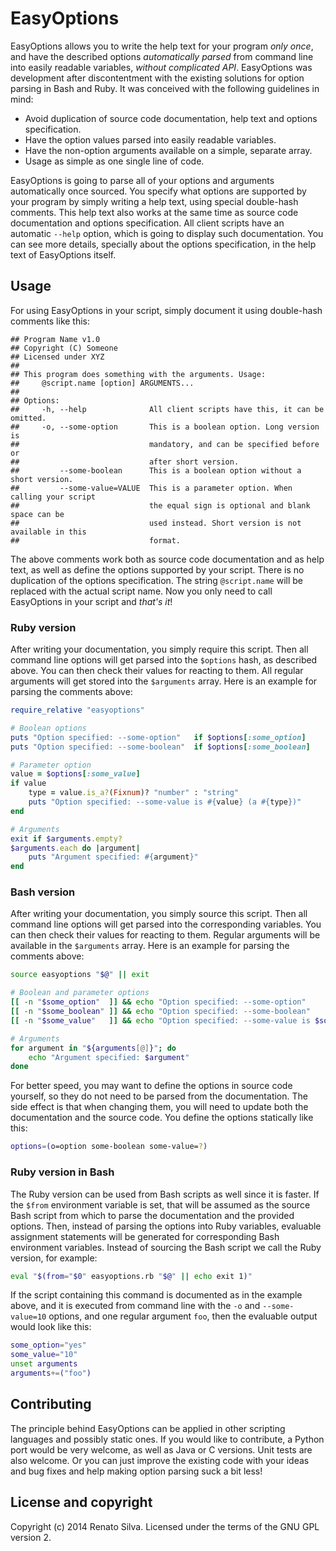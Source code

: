 # EasyOptions

EasyOptions allows you to write the help text for your program *only once*, and have the described options *automatically parsed* from command line into easily readable variables, *without complicated API*. EasyOptions was development after discontentment with the existing solutions for option parsing in Bash and Ruby. It was conceived with the following guidelines in mind:

  * Avoid duplication of source code documentation, help text and options specification.
  * Have the option values parsed into easily readable variables.
  * Have the non-option arguments available on a simple, separate array.
  * Usage as simple as one single line of code.

EasyOptions is going to parse all of your options and arguments automatically once sourced. You specify what options are supported by your program by simply writing a help text, using special double-hash comments. This help text also works at the same time as source code documentation and options specification. All client scripts have an automatic `--help` option, which is going to display such documentation. You can see more details, specially about the options specification, in the help text of EasyOptions itself.

## Usage

For using EasyOptions in your script, simply document it using double-hash comments like this:

```
## Program Name v1.0
## Copyright (C) Someone
## Licensed under XYZ
##
## This program does something with the arguments. Usage:
##     @script.name [option] ARGUMENTS...
##
## Options:
##     -h, --help              All client scripts have this, it can be omitted.
##     -o, --some-option       This is a boolean option. Long version is
##                             mandatory, and can be specified before or
##                             after short version.
##         --some-boolean      This is a boolean option without a short version.
##         --some-value=VALUE  This is a parameter option. When calling your script
##                             the equal sign is optional and blank space can be
##                             used instead. Short version is not available in this
##                             format.
```

The above comments work both as source code documentation and as help text, as well as define the options supported by your script. There is no duplication of the options specification. The string `@script.name` will be replaced with the actual script name. Now you only need to call EasyOptions in your script and *that's it*!

### Ruby version

After writing your documentation, you simply require this script. Then all command line options will get parsed into the `$options` hash, as described above. You can then check their values for reacting to them. All regular arguments will get stored into the `$arguments` array. Here is an example for parsing the comments above:

```ruby
require_relative "easyoptions"

# Boolean options
puts "Option specified: --some-option"   if $options[:some_option]
puts "Option specified: --some-boolean"  if $options[:some_boolean]

# Parameter option
value = $options[:some_value]
if value
    type = value.is_a?(Fixnum)? "number" : "string"
    puts "Option specified: --some-value is #{value} (a #{type})"
end

# Arguments
exit if $arguments.empty?
$arguments.each do |argument|
    puts "Argument specified: #{argument}"
end
```

### Bash version

After writing your documentation, you simply source this script. Then all command line options will get parsed into the corresponding variables. You can then check their values for reacting to them. Regular arguments will be available in the `$arguments` array. Here is an example for parsing the comments above:

```bash
source easyoptions "$@" || exit

# Boolean and parameter options
[[ -n "$some_option"  ]] && echo "Option specified: --some-option"
[[ -n "$some_boolean" ]] && echo "Option specified: --some-boolean"
[[ -n "$some_value"   ]] && echo "Option specified: --some-value is $some_value"

# Arguments
for argument in "${arguments[@]}"; do
    echo "Argument specified: $argument"
done
```

For better speed, you may want to define the options in source code yourself, so they do not need to be parsed from the documentation. The side effect is that when changing them, you will need to update both the documentation and the source code. You define the options statically like this:

```bash
options=(o=option some-boolean some-value=?)
```

### Ruby version in Bash

The Ruby version can be used from Bash scripts as well since it is faster. If the `$from` environment variable is set, that will be assumed as the source Bash script from which to parse the documentation and the provided options. Then, instead of parsing the options into Ruby variables, evaluable assignment statements will be generated for corresponding Bash environment variables. Instead of sourcing the Bash script we call the Ruby version, for example:

```bash
eval "$(from="$0" easyoptions.rb "$@" || echo exit 1)"
```

If the script containing this command is documented as in the example above, and it is executed from command line with the `-o` and `--some-value=10` options, and one regular argument `foo`, then the evaluable output would look like this:

```bash
some_option="yes"
some_value="10"
unset arguments
arguments+=("foo")
```

## Contributing

The principle behind EasyOptions can be applied in other scripting languages and possibly static ones. If you would like to contribute, a Python port would be very welcome, as well as Java or C versions. Unit tests are also welcome. Or you can just improve the existing code with your ideas and bug fixes and help making option parsing suck a bit less!

## License and copyright

Copyright (c) 2014 Renato Silva.
Licensed under the terms of the GNU GPL version 2.


